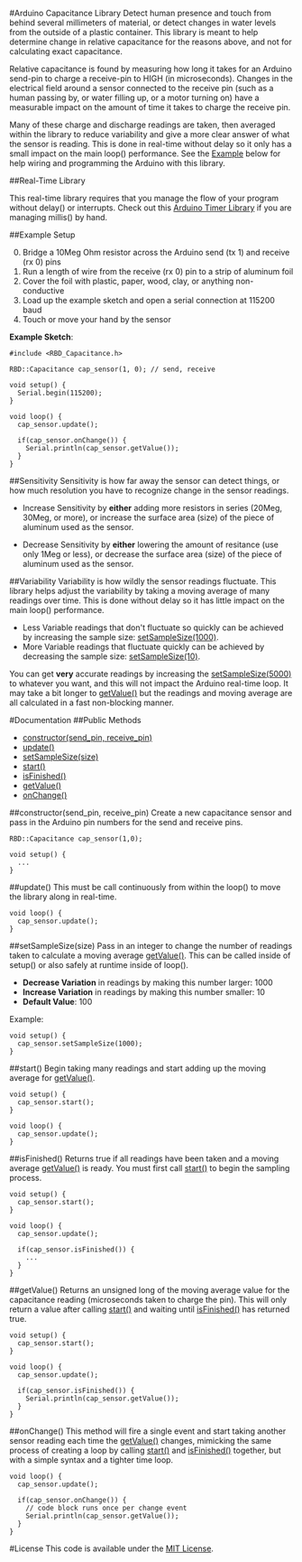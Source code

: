 #Arduino Capacitance Library
Detect human presence and touch from behind several millimeters of material, or detect changes in water levels from the outside of a plastic container. This library is meant to help determine change in relative capacitance for the reasons above, and not for calculating exact capacitance.

Relative capacitance is found by measuring how long it takes for an Arduino send-pin to charge a receive-pin to HIGH (in microseconds). Changes in the electrical field around a sensor connected to the receive pin (such as a human passing by, or water filling up, or a motor turning on) have a measurable impact on the amount of time it takes to charge the receive pin.

Many of these charge and discharge readings are taken, then averaged within the library to reduce variability and give a more clear answer of what the sensor is reading. This is done in real-time without delay so it only has a small impact on the main loop() performance. See the [Example](#example-setup) below for help wiring and programming the Arduino with this library.

##Real-Time Library

This real-time library requires that you manage the flow of your program without delay() or interrupts. Check out this [Arduino Timer Library](https://github.com/alextaujenis/RBD_Timer) if you are managing millis() by hand.

##Example Setup

0. Bridge a 10Meg Ohm resistor across the Arduino send (tx 1) and receive (rx 0) pins
0. Run a length of wire from the receive (rx 0) pin to a strip of aluminum foil
0. Cover the foil with plastic, paper, wood, clay, or anything non-conductive
0. Load up the example sketch and open a serial connection at 115200 baud
0. Touch or move your hand by the sensor

**Example Sketch**:

    #include <RBD_Capacitance.h>

    RBD::Capacitance cap_sensor(1, 0); // send, receive

    void setup() {
      Serial.begin(115200);
    }

    void loop() {
      cap_sensor.update();

      if(cap_sensor.onChange()) {
        Serial.println(cap_sensor.getValue());
      }
    }

##Sensitivity
Sensitivity is how far away the sensor can detect things, or how much resolution you have to recognize change in the sensor readings.

* Increase Sensitivity by **either** adding more resistors in series (20Meg, 30Meg, or more), or increase the surface area (size) of the piece of aluminum used as the sensor.

* Decrease Sensitivity by **either** lowering the amount of resitance (use only 1Meg or less), or decrease the surface area (size) of the piece of aluminum used as the sensor.

##Variability
Variability is how wildly the sensor readings fluctuate. This library helps adjust the variability by taking a moving average of many readings over time. This is done without delay so it has little impact on the main loop() performance.

* Less Variable readings that don't fluctuate so quickly can be achieved by increasing the sample size: [setSampleSize(1000)](#setsamplesizesize).
* More Variable readings that fluctuate quickly can be achieved by decreasing the sample size: [setSampleSize(10)](#setsamplesizesize).

You can get **very** accurate readings by increasing the [setSampleSize(5000)](#setsamplesizesize) to whatever you want, and this will not impact the Arduino real-time loop. It may take a bit longer to [getValue()](#getvalue) but the readings and moving average are all calculated in a fast non-blocking manner.

#Documentation
##Public Methods

* [constructor(send\_pin, receive\_pin)](#constructorsend_pin-receive_pin)
* [update()](#update)
* [setSampleSize(size)](#setsamplesizesize)
* [start()](#start)
* [isFinished()](#isfinished)
* [getValue()](#getvalue)
* [onChange()](#onchange)

##constructor(send\_pin, receive\_pin)
Create a new capacitance sensor and pass in the Arduino pin numbers for the send and receive pins.

    RBD::Capacitance cap_sensor(1,0);

    void setup() {
      ...
    }

##update()
This must be call continuously from within the loop() to move the library along in real-time.

    void loop() {
      cap_sensor.update();
    }

##setSampleSize(size)
Pass in an integer to change the number of readings taken to calculate a moving average [getValue()](#getvalue). This can be called inside of setup() or also safely at runtime inside of loop().

* **Decrease Variation** in readings by making this number larger: 1000
* **Increase Variation** in readings by making this number smaller: 10
* **Default Value**: 100

Example:

    void setup() {
      cap_sensor.setSampleSize(1000);
    }

##start()
Begin taking many readings and start adding up the moving average for [getValue()](#getvalue).

    void setup() {
      cap_sensor.start();
    }

    void loop() {
      cap_sensor.update();
    }


##isFinished()
Returns true if all readings have been taken and a moving average [getValue()](#getvalue) is ready. You must first call [start()](#start) to begin the sampling process.

    void setup() {
      cap_sensor.start();
    }

    void loop() {
      cap_sensor.update();

      if(cap_sensor.isFinished()) {
        ...
      }
    }
##getValue()
Returns an unsigned long of the moving average value for the capacitance reading (microseconds taken to charge the pin). This will only return a value after calling [start()](#start) and waiting until [isFinished()](#isfinished) has returned true.

    void setup() {
      cap_sensor.start();
    }

    void loop() {
      cap_sensor.update();

      if(cap_sensor.isFinished()) {
        Serial.println(cap_sensor.getValue());
      }
    }

##onChange()
This method will fire a single event and start taking another sensor reading each time the [getValue()](#getvalue) changes, mimicking the same process of creating a loop by calling [start()](#start) and [isFinished()](#isfinished) together, but with a simple syntax and a tighter time loop.

    void loop() {
      cap_sensor.update();

      if(cap_sensor.onChange()) {
        // code block runs once per change event
        Serial.println(cap_sensor.getValue());
      }
    }

#License
This code is available under the [MIT License](http://opensource.org/licenses/mit-license.php).